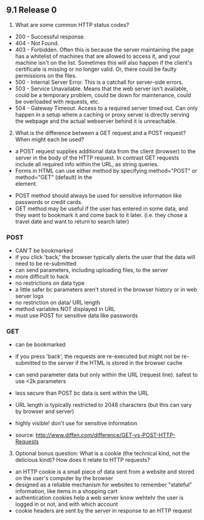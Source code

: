 ## 9.1 Release 0

1. What are some common HTTP status codes?

* 200 - Successful response.
* 404 - Not Found.
* 403 - Forbidden. Often this is because the server maintaining the page has a whitelist of machines that are allowed to access it, and your machine isn't on the list. Sometimes this will also happen if the client's certificate is missing or no longer valid. Or, there could be faulty permissions on the files.
* 500 - Internal Server Error. This is a catchall for server-side errors.
* 503 - Service Unavailable. Means that the web server isn't available, could be a temporary problem, could be down for maintenance, could be overloaded with requests, etc.
* 504 - Gateway Timeout. Access to a required server timed out. Can only happen in a setup where a caching or proxy server is directly serving the webpage and the actual webserver behind it is unreachable.

2. What is the difference between a GET request and a POST request? When might each be used?

* a POST request supplies additional data from the client (browser) to the server in the body of the HTTP request. In contrast GET requests include all required info within the URL, as string queries.
* Forms in HTML can use either method by specifying method="POST" or method="GET" (default) in the <form> element.
* POST method should always be used for sensitive information like passwords or credit cards.
* GET method may be useful if the user has entered in some data, and they want to bookmark it and come back to it later. (i.e. they chose a travel date and want to return to search later)

### POST
* CAN'T be bookmarked
* if you click 'back,' the browser typically alerts the user that the data will need to be re-submitted
* can send parameters, including uploading files, to the server
* more difficult to hack
* no restrictions on data type
* a little safer bc parameters aren't stored in the browser history or in web server logs
* no restriction on data/ URL length
* method variables NOT displayed in URL
* must use POST for sensitive data like passwords

### GET
* can be bookmarked
* if you press 'back', the requests are re-executed but might not be re-submitted to the server if the HTML is stored in the browser cache
* can send parameter data but only within the URL (request line). safest to use <2k parameters
* less secure than POST bc data is sent within the URL
* URL length is typically restricted to 2048 characters (but this can vary by browser and server)
* highly visible! don't use for sensitive information

* source: http://www.diffen.com/difference/GET-vs-POST-HTTP-Requests

3. Optional bonus question: What is a cookie (the technical kind, not the delicious kind)? How does it relate to HTTP requests?

* an HTTP cookie is a small piece of data sent from a website and stored on the user's computer by the browser
* designed as a reliable mechanism for websites to remember "stateful" information, like items in a shopping cart
* authentication cookies help a web server know wehtehr the user is logged in or not, and with which account
* cookie headers are sent by the server in response to an HTTP request